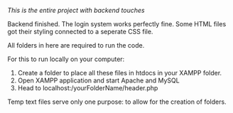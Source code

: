 *This is the entire project with backend touches*

Backend finished. The login system works perfectly fine. Some HTML files got their styling connected to a  seperate CSS file.

All folders in here are required to run the code. 

For this to run locally on your computer: 

1) Create a folder to place all these files in htdocs in your XAMPP folder. 
2) Open XAMPP application and start Apache and MySQL
3) Head to localhost:/yourFolderName/header.php

Temp text files serve only one purpose: to allow for the creation of folders.

